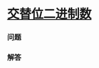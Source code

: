 # [交替位二进制数](https://leetcode-cn.com/problems/binary-number-with-alternating-bits)

### 问题



### 解答

```

```
